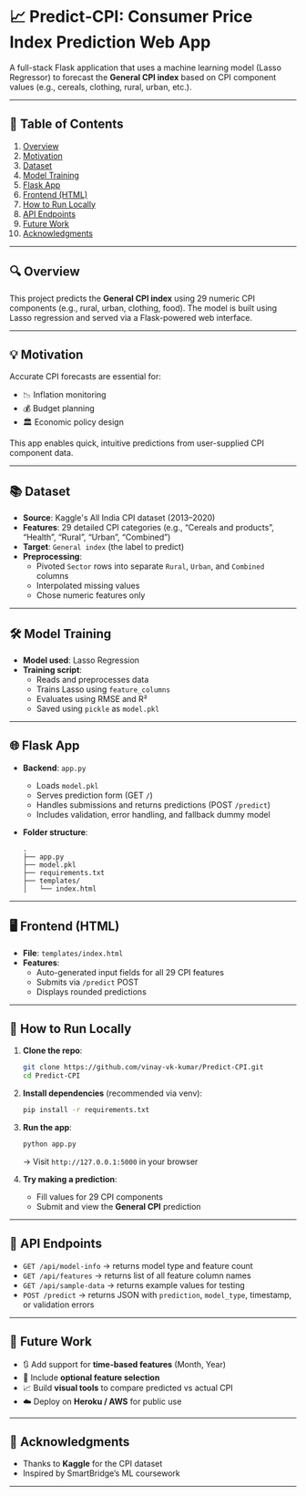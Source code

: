 
# 📈 Predict‑CPI: Consumer Price Index Prediction Web App

A full-stack Flask application that uses a machine learning model (Lasso Regressor) to forecast the **General CPI index** based on CPI component values (e.g., cereals, clothing, rural, urban, etc.).

---

## 🧭 Table of Contents

1. [Overview](#overview)  
2. [Motivation](#motivation)  
3. [Dataset](#dataset)  
4. [Model Training](#model-training)  
5. [Flask App](#flask-app)  
6. [Frontend (HTML)](#frontend-html)  
7. [How to Run Locally](#how-to-run-locally)  
8. [API Endpoints](#api-endpoints)  
9. [Future Work](#future-work)  
10. [Acknowledgments](#acknowledgments)

---

## 🔍 Overview

This project predicts the **General CPI index** using 29 numeric CPI components (e.g., rural, urban, clothing, food). The model is built using Lasso regression and served via a Flask-powered web interface.

---

## 💡 Motivation

Accurate CPI forecasts are essential for:

- 📉 Inflation monitoring  
- 💰 Budget planning  
- 🏛️ Economic policy design  

This app enables quick, intuitive predictions from user-supplied CPI component data.

---

## 📚 Dataset

- **Source**: Kaggle's All India CPI dataset (2013–2020)  
- **Features**: 29 detailed CPI categories (e.g., “Cereals and products”, “Health”, “Rural”, “Urban”, “Combined”)  
- **Target**: `General index` (the label to predict)  
- **Preprocessing**:
  - Pivoted `Sector` rows into separate `Rural`, `Urban`, and `Combined` columns  
  - Interpolated missing values  
  - Chose numeric features only

---

## 🛠️ Model Training

- **Model used**: Lasso Regression  
- **Training script**:  
  - Reads and preprocesses data  
  - Trains Lasso using `feature_columns`  
  - Evaluates using RMSE and R²  
  - Saved using `pickle` as `model.pkl`
    
---

## 🌐 Flask App

- **Backend**: `app.py`
  - Loads `model.pkl`  
  - Serves prediction form (GET `/`)  
  - Handles submissions and returns predictions (POST `/predict`)  
  - Includes validation, error handling, and fallback dummy model  

- **Folder structure**:
  ```
  .
  ├── app.py
  ├── model.pkl
  ├── requirements.txt
  ├── templates/
  │   └── index.html
  ```

---

## 🖥️ Frontend (HTML)

- **File**: `templates/index.html`  
- **Features**:
  - Auto-generated input fields for all 29 CPI features  
  - Submits via `/predict` POST  
  - Displays rounded predictions  

---

## 🚀 How to Run Locally

1. **Clone the repo**:
   ```bash
   git clone https://github.com/vinay‑vk‑kumar/Predict‑CPI.git
   cd Predict‑CPI
   ```

2. **Install dependencies** (recommended via venv):
   ```bash
   pip install -r requirements.txt
   ```

3. **Run the app**:
   ```bash
   python app.py
   ```
   → Visit `http://127.0.0.1:5000` in your browser

4. **Try making a prediction**:
   - Fill values for 29 CPI components  
   - Submit and view the **General CPI** prediction

---

## 🧪 API Endpoints

- `GET /api/model-info` → returns model type and feature count  
- `GET /api/features` → returns list of all feature column names  
- `GET /api/sample-data` → returns example values for testing  
- `POST /predict` → returns JSON with `prediction`, `model_type`, timestamp, or validation errors

---

## 🔮 Future Work

- 🔃 Add support for **time-based features** (Month, Year)  
- 🔧 Include **optional feature selection**  
- 📈 Build **visual tools** to compare predicted vs actual CPI  
- ☁️ Deploy on **Heroku / AWS** for public use

---

## 🤝 Acknowledgments

- Thanks to **Kaggle** for the CPI dataset  
- Inspired by SmartBridge’s ML coursework  

---
